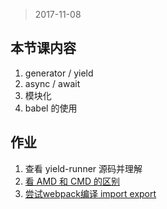 > 2017-11-08 

## 本节课内容
1. generator / yield
2. async / await
3. 模块化
4. babel 的使用

## 作业
1. 查看 yield-runner 源码并理解
2. [看 AMD 和 CMD 的区别](https://github.com/sunshine1075/web-study-homework/tree/master/1-js/2017-11-08-es6/modularize.md)
3. [尝试webpack编译 import export](https://github.com/sunshine1075/web-study-homework/tree/master/1-js/2017-11-06-es6/es6-bable-webpack)